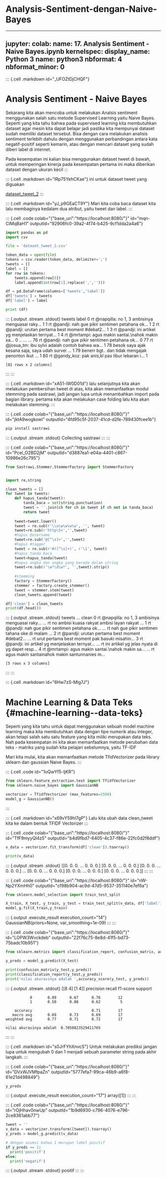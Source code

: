 # Analysis-Sentiment-dengan-Naive-Bayes

---
jupyter:
  colab:
    name: 17. Analysis Sentiment - Naive Bayes.ipynb
  kernelspec:
    display_name: Python 3
    name: python3
  nbformat: 4
  nbformat_minor: 0
---

::: {.cell .markdown id="_UFOZtDjCHQF"}
# **Analysis Sentiment - Naive Bayes**

Sekarang kita akan mencoba untuk melakukan Analsis sentiment menggunakan
salah satu metode Supervised Learning yaitu Naive Bayes. Seperti yang
kita tahu bahwa pada supervised learning kita membutuhkan dataset agar
mesin kita dapat belajar jadi pastika kita mempunyai dataset sudah
memiliki dataset tersebut. Bisa dengan cara melakukan analisis sentiment
terlebih dahulu dengan menggunakan perbandingan antara kata
negatif-positif seperti kemarin, atau dengan mencari dataset yang sudah
diberi label di internet.

Pada kesempatan ini kalian bisa menggunakan dataset tweet di bawah,
untuk memperingan kinerja pada kesempatan pertama ini maka diberikan
dataset dengan ukuran kecil
:::

::: {.cell .markdown id="lRp75YehCKae"}
ini untuk dataset tweet yang diguakan

[dataset_tweet_2](https://blog.sanbercode.com/wp-content/uploads/2020/09/dataset_tweet_2.csv)
:::

::: {.cell .markdown id="yJ_p9GEaCT9Y"}
Mari kita coba baca dataset kita lalu membaginya kedalam dua atribut,
yaitu tweet dan label.
:::

::: {.cell .code colab="{\"base_uri\":\"https://localhost:8080/\"}" id="mqn-CIMqBaH1" outputId="92906fc0-39a2-4f74-b425-9cf1dda2a4a6"}
``` python
import pandas as pd
import csv

file = 'dataset_tweet_2.csv'

token_data = open(file)
tokens = csv.reader(token_data, delimiter=';')
tweets = []
label = []
for row in tokens:
    tweets.append(row[0])
    label.append(int(row[1].replace(',','')))

df = pd.DataFrame(columns=['tweets','label'])
df['tweets'] = tweets
df['label'] = label

print (df)
```

::: {.output .stream .stdout}
                                                   tweets  label
    0   rt @napqilla: no 1, 3 ambisinya menguasai raky...      1
    1   rt @pandji: nah gue pikir sentimen petahana ok...      1
    2   rt @pandji: urutan pertama best moment #debat2...      1
    3   rt @pandji: ini artikel yg menjelaskan ternyat...      1
    4   rt @mrtampi: agus makin santai.\nahok makin sa...      0
    ..                                                ...    ...
    76  rt @pandji: nah gue pikir sentimen petahana ok...      0
    77  rt @josua_tm: ibu sylvi adalah contoh bahwa wa...      1
    78  besok saya ajak kesana saja, saya udah survei ...      1
    79  benerr bgt.. dan tidak mengajak penonton ikut ...      1
    80  rt @gandy_koz: pak anis,kl pas libur lebaran i...      1

    [81 rows x 2 columns]
:::
:::

::: {.cell .markdown id="xA51-iW0D01d"}
lalu selanjutnya kita akan melakukan pembersihan tweet di atas, kita
akan memanfaatkan modul stemming pada sastrawi, jadi jangan lupa untuk
menambahkan import pada bagian library. pertama kita akan melakukan case
folding lalu kita akan melakukan stemming.
:::

::: {.cell .code colab="{\"base_uri\":\"https://localhost:8080/\"}" id="jktA9wogkowi" outputId="4fd95c5f-2037-41cd-d2fe-789430fcee1b"}
``` python
pip install sastrawi
```

::: {.output .stream .stdout}
    Collecting sastrawi
:::
:::

::: {.cell .code colab="{\"base_uri\":\"https://localhost:8080/\"}" id="Pcel_O2BD2jM" outputId="d3887ea1-e04a-4401-c867-10986e26c795"}
``` python
from Sastrawi.Stemmer.StemmerFactory import StemmerFactory


import re,string

clean_tweets = []
for tweet in tweets:
    def hapus_tanda(tweet): 
        tanda_baca = set(string.punctuation)
        tweet = ''.join(ch for ch in tweet if ch not in tanda_baca)
        return tweet
    
    tweet=tweet.lower()
    tweet = re.sub(r'\\u\w\w\w\w', '', tweet)
    tweet=re.sub(r'http\S+','',tweet)
    #hapus @username
    tweet=re.sub('@[^\s]+','',tweet)
    #hapus #tagger 
    tweet = re.sub(r'#([^\s]+)', r'\1', tweet)
    #hapus tanda baca
    tweet=hapus_tanda(tweet)
    #hapus angka dan angka yang berada dalam string 
    tweet=re.sub(r'\w*\d\w*', '',tweet).strip()
    
    #stemming
    factory = StemmerFactory()
    stemmer = factory.create_stemmer()
    tweet = stemmer.stem(tweet)
    clean_tweets.append(tweet)

df['clean'] = clean_tweets
print(df.head())
```

::: {.output .stream .stdout}
                                                  tweets  ...                                              clean
    0  rt @napqilla: no 1, 3 ambisinya menguasai raky...  ...  rt no ambisi kuasa rakyat ambisi layan rakyat ...
    1  rt @pandji: nah gue pikir sentimen petahana ok...  ...  rt nah gue pikir sentimen tahana oke di malam ...
    2  rt @pandji: urutan pertama best moment #debat2...  ...  rt urut pertama best moment pak basuki misahin...
    3  rt @pandji: ini artikel yg menjelaskan ternyat...  ...  rt ini artikel yg jelas nyata di yg dapet resp...
    4  rt @mrtampi: agus makin santai.\nahok makin sa...  ...  rt agus makin santainahok makin santunnanies m...

    [5 rows x 3 columns]
:::
:::

::: {.cell .markdown id="6Hw7zS-Mlg7J"}
# **Machine Learning & Data Teks** {#machine-learning--data-teks}

Seperti yang kita tahu untuk dapat menggunakan sebuah model machine
learning maka kita membutuhkan data dengan tipe numerik atau integer,
akan tetapi salah satu satu feature yang kita miliki merupakan data
teks. Nah pada kesempatan ini kita akan memanfaatkan metode perubahan
data teks - matriks yang sudah kita pelajari sebelumnya, yaitu TF-IDF

Mari kita mulai, kita akan memanfaatkan metode TfidVectorizer pada
library sklearn dan gaussian Naive Bayes.
:::

::: {.cell .code id="1oQwYf5-ljKR"}
``` python
from sklearn.feature_extraction.text import TfidfVectorizer
from sklearn.naive_bayes import GaussianNB

vectorizer = TfidfVectorizer (max_features=2500)
model_g = GaussianNB()
```
:::

::: {.cell .markdown id="x69vY59hl7gP"}
Lalu kita ubah data clean_tweet kita ke dalam bentuk TFIDF Vectorizer
:::

::: {.cell .code colab="{\"base_uri\":\"https://localhost:8080/\"}" id="TfF9myyQl4z5" outputId="b4d9fbd7-6405-4c37-f86e-22fc0d2f8ddf"}
``` python
v_data = vectorizer.fit_transform(df['clean']).toarray()

print(v_data)
```

::: {.output .stream .stdout}
    [[0. 0. 0. ... 0. 0. 0.]
     [0. 0. 0. ... 0. 0. 0.]
     [0. 0. 0. ... 0. 0. 0.]
     ...
     [0. 0. 0. ... 0. 0. 0.]
     [0. 0. 0. ... 0. 0. 0.]
     [0. 0. 0. ... 0. 0. 0.]]
:::
:::

::: {.cell .code colab="{\"base_uri\":\"https://localhost:8080/\"}" id="nW-Np2YXmHh0" outputId="cf98b904-ac9d-47d5-9537-351140e7ef6a"}
``` python
from sklearn.model_selection import train_test_split

X_train, X_test, y_train, y_test = train_test_split(v_data, df['label'], test_size=0.2, random_state=0)
model_g.fit(X_train,y_train)
```

::: {.output .execute_result execution_count="14"}
    GaussianNB(priors=None, var_smoothing=1e-09)
:::
:::

::: {.cell .code colab="{\"base_uri\":\"https://localhost:8080/\"}" id="LOPW3Wvckdeb" outputId="22f76c75-8e8d-41f5-bd73-75badc10b951"}
``` python
from sklearn.metrics import classification_report, confusion_matrix, accuracy_score

y_preds = model_g.predict(X_test)

print(confusion_matrix(y_test,y_preds))
print(classification_report(y_test,y_preds))
print('nilai akurasinya adalah ',accuracy_score(y_test, y_preds))
```

::: {.output .stream .stdout}
    [[8 4]
     [1 4]]
                  precision    recall  f1-score   support

               0       0.89      0.67      0.76        12
               1       0.50      0.80      0.62         5

        accuracy                           0.71        17
       macro avg       0.69      0.73      0.69        17
    weighted avg       0.77      0.71      0.72        17

    nilai akurasinya adalah  0.7058823529411765
:::
:::

::: {.cell .markdown id="s0JrFYhXnvcS"}
Untuk melakukan prediksi jangan lupa untuk mengubah 0 dan 1 menjadi
sebuah parameter string pada akhir langkah.
:::

::: {.cell .code colab="{\"base_uri\":\"https://localhost:8080/\"}" id="DVxWJVMfpaZn" outputId="5777efa7-99ca-46b9-a6f8-61e21d498849"}
``` python
y_preds
```

::: {.output .execute_result execution_count="17"}
    array([1])
:::
:::

::: {.cell .code colab="{\"base_uri\":\"https://localhost:8080/\"}" id="rOjHhav0nwUp" outputId="1b9d6930-c796-4076-e796-2ce8361abb77"}
``` python
tweet = ''
v_data = vectorizer.transform([tweet]).toarray()
y_preds = model_g.predict(v_data)

# dengan asumsi bahwa 1 merupan label positif
if y_preds == 1:
  print('positif')
else:
  print('negatif')
```

::: {.output .stream .stdout}
    positif
:::
:::

